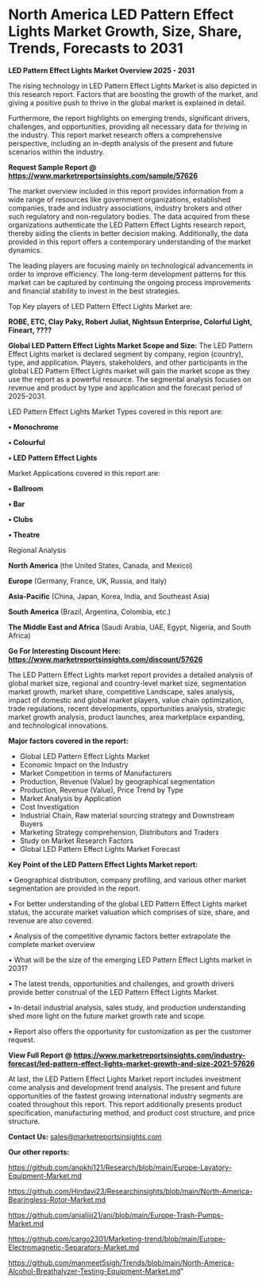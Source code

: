 # North America LED Pattern Effect Lights Market Growth, Size, Share, Trends, Forecasts to 2031

<Strong> LED Pattern Effect Lights Market Overview 2025 - 2031</strong>

The rising technology in LED Pattern Effect Lights Market is also depicted in this research report. Factors that are boosting the growth of the market, and giving a positive push to thrive in the global market is explained in detail.

Furthermore, the report highlights on emerging trends, significant drivers, challenges, and opportunities, providing all necessary data for thriving in the industry. This report market research offers a comprehensive perspective, including an in-depth analysis of the present and future scenarios within the industry.

<strong>Request Sample Report @ <a href=https://www.marketreportsinsights.com/sample/57626>https://www.marketreportsinsights.com/sample/57626</a></strong>

The market overview included in this report provides information from a wide range of resources like government organizations, established companies, trade and industry associations, industry brokers and other such regulatory and non-regulatory bodies. The data acquired from these organizations authenticate the LED Pattern Effect Lights research report, thereby aiding the clients in better decision making. Additionally, the data provided in this report offers a contemporary understanding of the market dynamics.

The leading players are focusing mainly on technological advancements in order to improve efficiency. The long-term development patterns for this market can be captured by continuing the ongoing process improvements and financial stability to invest in the best strategies.

Top Key players of LED Pattern Effect Lights Market are:

<strong>ROBE, ETC, Clay Paky, Robert Juliat, Nightsun Enterprise, Colorful Light, Fineart, ????</strong>

<strong><b>Global LED Pattern Effect Lights Market Scope and Size:</b></strong>
The LED Pattern Effect Lights market is declared segment by company, region (country), type, and application. Players, stakeholders, and other participants in the global LED Pattern Effect Lights market will gain the market scope as they use the report as a powerful resource. The segmental analysis focuses on revenue and product by type and application and the forecast period of 2025-2031.

LED Pattern Effect Lights Market Types covered in this report are:

<strong>• Monochrome

• Colourful

• LED Pattern Effect Lights</strong>

Market Applications covered in this report are:

<strong>• Ballroom

• Bar

• Clubs

• Theatre</strong> 

Regional Analysis

<strong>North America</strong> (the United States, Canada, and Mexico)

<strong>Europe</strong> (Germany, France, UK, Russia, and Italy)

<strong>Asia-Pacific</strong> (China, Japan, Korea, India, and Southeast Asia)

<strong>South America</strong> (Brazil, Argentina, Colombia, etc.)

<strong>The Middle East and Africa</strong> (Saudi Arabia, UAE, Egypt, Nigeria, and South Africa)

<strong>Go For Interesting Discount Here: <a href=https://www.marketreportsinsights.com/discount/57626>https://www.marketreportsinsights.com/discount/57626</a></strong>

The LED Pattern Effect Lights market report provides a detailed analysis of global market size, regional and country-level market size, segmentation market growth, market share, competitive Landscape, sales analysis, impact of domestic and global market players, value chain optimization, trade regulations, recent developments, opportunities analysis, strategic market growth analysis, product launches, area marketplace expanding, and technological innovations.

<strong><b>Major factors covered in the report:</b></strong>
<ul>
  <li>Global LED Pattern Effect Lights Market </li>
  <li>Economic Impact on the Industry</li>
  <li>Market Competition in terms of Manufacturers</li>
  <li>Production, Revenue (Value) by geographical segmentation</li>
  <li>Production, Revenue (Value), Price Trend by Type</li>
  <li>Market Analysis by Application</li>
  <li>Cost Investigation</li>
  <li>Industrial Chain, Raw material sourcing strategy and Downstream Buyers</li>
  <li>Marketing Strategy comprehension, Distributors and Traders</li>
  <li>Study on Market Research Factors</li>
  <li>Global LED Pattern Effect Lights Market Forecast</li>
</ul>

<strong><b>Key Point of the LED Pattern Effect Lights Market report:</b></strong>

• Geographical distribution, company profiling, and various other market segmentation are provided in the report.

• For better understanding of the global LED Pattern Effect Lights market status, the accurate market valuation which comprises of size, share, and revenue are also covered.

• Analysis of the competitive dynamic factors better extrapolate the complete market overview

• What will be the size of the emerging LED Pattern Effect Lights market in 2031?

• The latest trends, opportunities and challenges, and growth drivers provide better construal of the LED Pattern Effect Lights Market.

• In-detail industrial analysis, sales study, and production understanding shed more light on the future market growth rate and scope.

• Report also offers the opportunity for customization as per the customer request.

<strong><b>View Full Report @ <a href=https://www.marketreportsinsights.com/industry-forecast/led-pattern-effect-lights-market-growth-and-size-2021-57626>https://www.marketreportsinsights.com/industry-forecast/led-pattern-effect-lights-market-growth-and-size-2021-57626</a></b></strong>


At last, the LED Pattern Effect Lights Market report includes investment come analysis and development trend analysis. The present and future opportunities of the fastest growing international industry segments are coated throughout this report. This report additionally presents product specification, manufacturing method, and product cost structure, and price structure.

<strong>Contact Us:</strong>
sales@marketreportsinsights.com

<strong>Our other reports:</strong>

<a href=https://github.com/anokhi121/Research/blob/main/Europe-Lavatory-Equipment-Market.md>https://github.com/anokhi121/Research/blob/main/Europe-Lavatory-Equipment-Market.md</a>

<a href=https://github.com/Hindavi23/Researchinsights/blob/main/North-America-Bearingless-Rotor-Market.md>https://github.com/Hindavi23/Researchinsights/blob/main/North-America-Bearingless-Rotor-Market.md</a>

<a href=https://github.com/anjaliiii21/ani/blob/main/Europe-Trash-Pumps-Market.md>https://github.com/anjaliiii21/ani/blob/main/Europe-Trash-Pumps-Market.md</a>

<a href=https://github.com/cargo2301/Marketing-trend/blob/main/Europe-Electromagnetic-Separators-Market.md>https://github.com/cargo2301/Marketing-trend/blob/main/Europe-Electromagnetic-Separators-Market.md</a>

<a href=https://github.com/manmeet5sigh/Trends/blob/main/North-America-Alcohol-Breathalyzer-Testing-Equipment-Market.md>https://github.com/manmeet5sigh/Trends/blob/main/North-America-Alcohol-Breathalyzer-Testing-Equipment-Market.md</a>"
